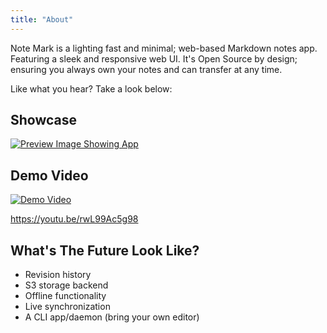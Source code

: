 ```yaml
---
title: "About"
---
```

Note Mark is a lighting fast and minimal; web-based Markdown notes app. Featuring a sleek and responsive web UI. It's Open Source by design; ensuring you always own your notes and can transfer at any time.

Like what you hear? Take a look below:

## Showcase
[![Preview Image Showing App](/preview.webp)](/preview.webp)

## Demo Video
[![Demo Video](https://img.youtube.com/vi/rwL99Ac5g98/0.jpg)](https://youtu.be/rwL99Ac5g98 "Demo Video")

<https://youtu.be/rwL99Ac5g98>

## What's The Future Look Like?
- Revision history
- S3 storage backend
- Offline functionality
- Live synchronization
- A CLI app/daemon (bring your own editor)
